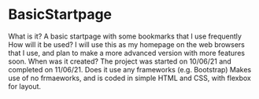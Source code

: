 # BasicStartpage
What is it?
A basic startpage with some bookmarks that I use frequently
How will it be used?
I will use this as my homepage on the web browsers that I use, and plan to make a more advanced version with more features soon.
When was it created?
The project was started on 10/06/21 and completed on 11/06/21.
Does it use any frameworks (e.g. Bootstrap)
Makes use of no frmaeworks, and is coded in simple HTML and CSS, with flexbox for layout.
